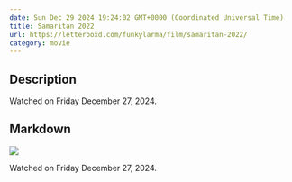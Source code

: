 ```yaml
---
date: Sun Dec 29 2024 19:24:02 GMT+0000 (Coordinated Universal Time)
title: Samaritan 2022
url: https://letterboxd.com/funkylarma/film/samaritan-2022/
category: movie
---
```

## Description
 Watched on Friday December 27, 2024. 

## Markdown
![](https://a.ltrbxd.com/resized/film-poster/5/5/5/5/8/8/555588-samaritan-0-600-0-900-crop.jpg?v=107f6a5bfe)

Watched on Friday December 27, 2024.
